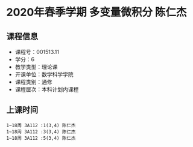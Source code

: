 # 2020年春季学期 多变量微积分 陈仁杰






## 课程信息

- 课程号：001513.11
- 学分：6
- 教学类型：理论课
- 开课单位：数学科学学院
- 课程类别：通修
- 课程层次：本科计划内课程

## 上课时间

```
1~18周 3A112 :1(3,4) 陈仁杰
1~18周 3A112 :3(3,4) 陈仁杰
1~18周 3A112 :5(3,4) 陈仁杰
```

